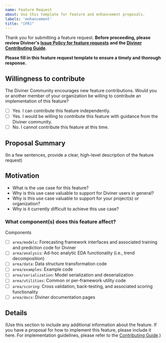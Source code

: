 ```yaml
---
name: Feature Request
about: Use this template for feature and enhancement proposals.
labels: 'enhancement'
title: "[FR]"
---
```

Thank you for submitting a feature request. **Before proceeding, please review Diviner's [Issue Policy for feature requests](https://www.github.com/databricks/diviner/blob/main/ISSUE_POLICY.rst) and the [Diviner Contributing Guide](https://github.com/databricks/diviner/blob/main/CONTRIBUTING.rst)**.

**Please fill in this feature request template to ensure a timely and thorough response.**

## Willingness to contribute
The Diviner Community encourages new feature contributions. Would you or another member of your organization be willing to contribute an implementation of this feature?

- [ ] Yes. I can contribute this feature independently.
- [ ] Yes. I would be willing to contribute this feature with guidance from the Diviner community.
- [ ] No. I cannot contribute this feature at this time.

## Proposal Summary

(In a few sentences, provide a clear, high-level description of the feature request)

## Motivation
- What is the use case for this feature?
- Why is this use case valuable to support for Diviner users in general?
- Why is this use case valuable to support for your project(s) or organization?
- Why is it currently difficult to achieve this use case?

### What component(s) does this feature affect?
Components 
- [ ] `area/models`: Forecasting framework interfaces and associated training and prediction code for Diviner
- [ ] `area/analysis`: Ad-hoc analytic EDA functionality (i.e., trend decomposition)
- [ ] `area/data`: Data structure transformation code
- [ ] `area/examples`: Example code
- [ ] `area/serialization`: Model serialization and deserialization
- [ ] `area/utilities`: Common or per-framework utility code
- [ ] `area/scoring`: Cross validation, back-testing, and associated scoring functionality
- [ ] `area/docs`: Diviner documentation pages

## Details

(Use this section to include any additional information about the feature. If you have a proposal for how to implement this feature, please include it here. For implementation guidelines, please refer to the [Contributing Guide](https://github.com/databricks/diviner/blob/main/CONTRIBUTING.rst).)
